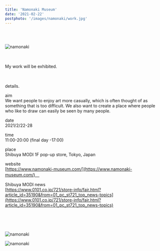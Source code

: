 ```yaml
---
title: 'Namonaki Museum'
date: '2021-02-22'
postphoto: '/images/namonaki/work.jpg'
---
```

<br>
<br>

![namonaki](/images/namonaki/work.jpg)
<br>
<br>
<br>

My work will be exhibited. <br>
<br>
<br>


details. <br>


aim <br>
We want people to enjoy art more casually, which is often thought of as something that is too difficult. We also want to create a place where people who like to draw can easily be seen by many people. <br>

date <br>
2021/2/22-28 <br>

time <br>
11:00-20:00 (final day -17:00) <br>

place <br>
Shibuya MODI 1F pop-up store, Tokyo, Japan <br>

website <br>
[https://www.namonaki-museum.com/](https://www.namonaki-museum.com/)　<br>

Shibuya MODI news <br>
[https://www.0101.co.jp/721/store-info/fair.html?article_id=35190&from=01_pc_st721_top_news-topics](https://www.0101.co.jp/721/store-info/fair.html?article_id=35190&from=01_pc_st721_top_news-topics) <br>

<br>
<br>
<br>

![namonaki](/images/namonaki/work2.jpg)


![namonaki](/images/namonaki/namonaki.jpg)



<br>
<br>
<br>
<br>
<!-- 
#h1
##h2
###h3
####h4
#####h5
######h6
- brabra is list
**bold text**
_Italic_ or *Italic*

-->

<center>
© 2021 YOSY POKARI
</center>
<br>